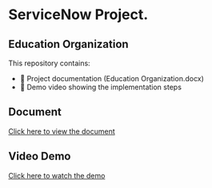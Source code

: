 # ServiceNow Project.
## Education Organization

This repository contains:
- 📄 Project documentation (Education Organization.docx)
- 🎥 Demo video showing the implementation steps

## Document
[Click here to view the document]()

## Video Demo
[Click here to watch the demo](https://github.com/DurgaTheCoder/-Educational-organization/blob/main/Education%20Organization.mp4)
